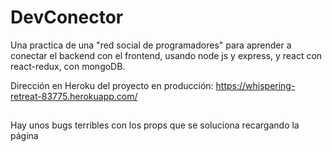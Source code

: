 # DevConector
Una practica de una "red social de programadores" para aprender a conectar el backend con el frontend, usando node js  y express, y react con react-redux, con mongoDB.


Dirección en Heroku del proyecto en producción: https://whispering-retreat-83775.herokuapp.com/

##
Hay unos bugs terribles con los props que se soluciona recargando la página
##
